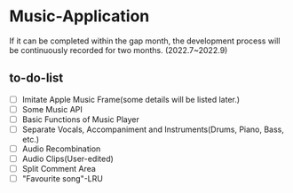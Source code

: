 # Music-Application
If it can be completed within the gap month, the development process will be continuously recorded for two months. (2022.7~2022.9)


## to-do-list
- [ ] Imitate Apple Music Frame(some details will be listed later.)
- [ ] Some Music API
- [ ] Basic Functions of Music Player
- [ ] Separate Vocals, Accompaniment and Instruments(Drums, Piano, Bass, etc.)
- [ ] Audio Recombination
- [ ] Audio Clips(User-edited)
- [ ] Split Comment Area
- [ ] "Favourite song"-LRU
